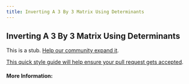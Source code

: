 ```yaml
---
title: Inverting A 3 By 3 Matrix Using Determinants
---
```

## Inverting A 3 By 3 Matrix Using Determinants

This is a stub. [Help our community expand it](https://github.com/freecodecamp/guides/tree/master/src/pages/articles/math/inverting-a-3-by-3-matrix-using-determinants/index.md).

[This quick style guide will help ensure your pull request gets accepted](https://github.com/freecodecamp/guides/blob/master/README.md).

<!-- The article goes here, in GitHub-flavored Markdown. Feel free to add YouTube videos, images, and CodePen/JSBin embeds  -->

#### More Information:
<!-- Please add any articles you think might be helpful to read before writing the article -->



